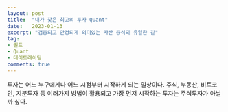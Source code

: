 ```yaml
---
layout: post
title:  "내가 찾은 최고의 투자 Quant"
date:   2023-01-13
excerpt: "검증되고 안정되게 의미있는 자산 증식의 유일한 길"
tag:
- 퀀트 
- Quant
- 데이트레이딩
comments: true
---
```


투자는 어느 누구에게나 어느 시점부터 시작하게 되는 일상이다.
주식, 부동산, 비트코인, 지분투자 등 여러가지 방법이 활용되고 가장 먼저 시작하는 투자는
주식투자가 아닐까 싶다.
